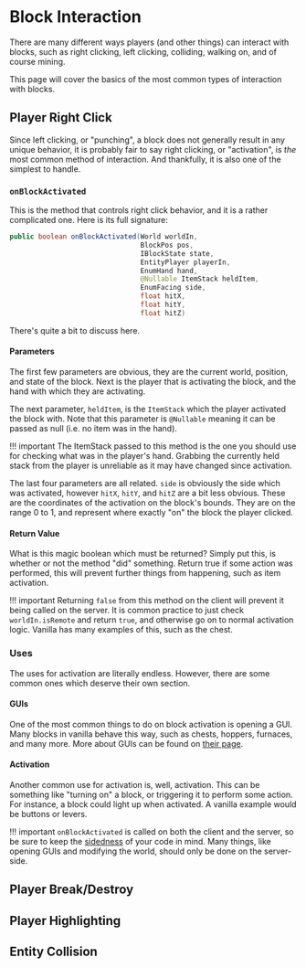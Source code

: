 Block Interaction
=================

There are many different ways players (and other things) can interact with blocks, such as right clicking, left clicking, colliding, walking on, and of course mining.

This page will cover the basics of the most common types of interaction with blocks.

Player Right Click
------------------
Since left clicking, or "punching", a block does not generally result in any unique behavior, it is probably fair to say right clicking, or "activation", is *the* most common method of interaction. And thankfully, it is also one of the simplest to handle.

### `onBlockActivated`

This is the method that controls right click behavior, and it is a rather complicated one. Here is its full signature:

```java
public boolean onBlockActivated(World worldIn,
                                BlockPos pos,
                                IBlockState state,
                                EntityPlayer playerIn,
                                EnumHand hand,
                                @Nullable ItemStack heldItem,
                                EnumFacing side,
                                float hitX,
                                float hitY,
                                float hitZ)
```

There's quite a bit to discuss here.

#### Parameters

The first few parameters are obvious, they are the current world, position, and state of the block. Next is the player that is activating the block, and the hand with which they are activating.

The next parameter, `heldItem`, is the `ItemStack` which the player activated the block with. Note that this parameter is `@Nullable` meaning it can be passed as null (i.e. no item was in the hand).

!!! important
    The ItemStack passed to this method is the one you should use for checking what was in the player's hand. Grabbing the currently held stack from the player is unreliable as it may have changed since activation.

The last four parameters are all related. `side` is obviously the side which was activated, however `hitX`, `hitY`, and `hitZ` are a bit less obvious. These are the coordinates of the activation on the block's bounds. They are on the range 0 to 1, and represent where exactly "on" the block the player clicked.

#### Return Value

What is this magic boolean which must be returned? Simply put this, is whether or not the method "did" something. Return true if some action was performed, this will prevent further things from happening, such as item activation.


!!! important
    Returning `false` from this method on the client will prevent it being called on the server. It is common practice to just check `worldIn.isRemote` and return `true`, and otherwise go on to normal activation logic. Vanilla has many examples of this, such as the chest.

### Uses

The uses for activation are literally endless. However, there are some common ones which deserve their own section.

#### GUIs

One of the most common things to do on block activation is opening a GUI. Many blocks in vanilla behave this way, such as chests, hoppers, furnaces, and many more. More about GUIs can be found on [their page](GUIs).

#### Activation

Another common use for activation is, well, activation. This can be something like "turning on" a block, or triggering it to perform some action. For instance, a block could light up when activated. A vanilla example would be buttons or levers.

!!! important
    `onBlockActivated` is called on both the client and the server, so be sure to keep the [sidedness] of your code in mind. Many things, like opening GUIs and modifying the world, should only be done on the server-side.

Player Break/Destroy
--------------------


Player Highlighting
-------------------


Entity Collision
----------------


[sidedness]: ../concepts/sides.md
